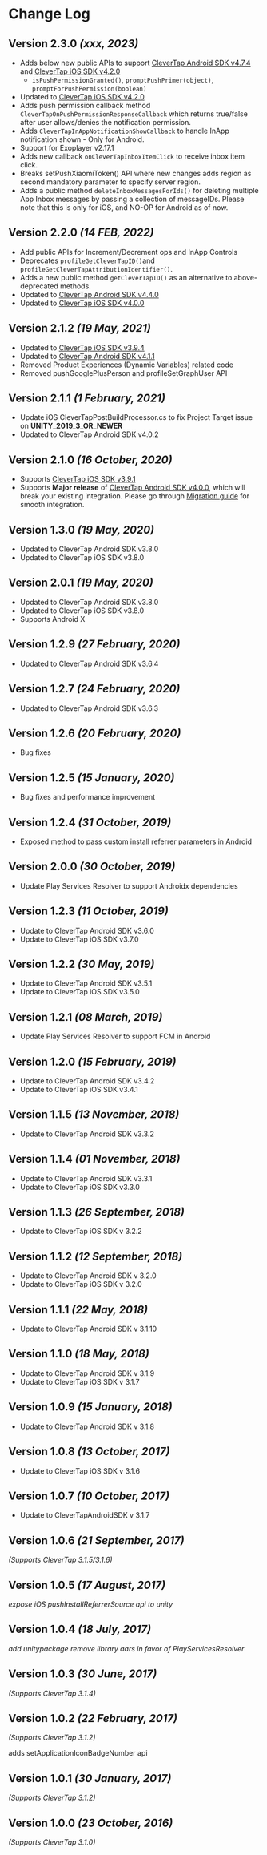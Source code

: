 Change Log
==========

Version 2.3.0 *(xxx, 2023)*
-------------------------------------------
- Adds below new public APIs to support [CleverTap Android SDK v4.7.4](https://github.com/CleverTap/clevertap-android-sdk/blob/master/docs/CTCORECHANGELOG.md#version-474-january-27-2023) and [CleverTap iOS SDK v4.2.0](https://github.com/CleverTap/clevertap-ios-sdk/blob/master/CHANGELOG.md#version-420-december-13-2022)
    - `isPushPermissionGranted()`, `promptPushPrimer(object)`, `promptForPushPermission(boolean)`
- Updated to [CleverTap iOS SDK v4.2.0](https://github.com/CleverTap/clevertap-ios-sdk/releases/tag/4.2.0)
- Adds push permission callback method `CleverTapOnPushPermissionResponseCallback` which returns true/false after user allows/denies the notification permission.
- Adds `CleverTapInAppNotificationShowCallback` to handle InApp notification shown - Only for Android.
- Support for Exoplayer v2.17.1
- Adds new callback `onCleverTapInboxItemClick` to receive inbox item click.
- Breaks setPushXiaomiToken() API where new changes adds region as second mandatory parameter to specify server region.
- Adds a public method `deleteInboxMessagesForIds()` for deleting multiple App Inbox messages by passing a collection of messageIDs. Please note that this is only for iOS, and NO-OP for Android as of now.

Version 2.2.0 *(14 FEB, 2022)*
-------------------------------------------
- Add public APIs for Increment/Decrement ops and InApp Controls
- Deprecates `profileGetCleverTapID()`and `profileGetCleverTapAttributionIdentifier()`.
- Adds a new public method `getCleverTapID()` as an alternative to above-deprecated methods.
- Updated to [CleverTap Android SDK v4.4.0](https://github.com/CleverTap/clevertap-android-sdk/releases/tag/core-v4.4.0)
- Updated to [CleverTap iOS SDK v4.0.0](https://github.com/CleverTap/clevertap-ios-sdk/releases/tag/4.0.0)

Version 2.1.2 *(19 May, 2021)*
-------------------------------------------
- Updated to [CleverTap iOS SDK v3.9.4](https://github.com/CleverTap/clevertap-ios-sdk/releases/tag/3.9.4)
- Updated to [CleverTap Android SDK v4.1.1](https://github.com/CleverTap/clevertap-android-sdk/releases/tag/core-v4.1.1)
- Removed Product Experiences (Dynamic Variables) related code
- Removed pushGooglePlusPerson and profileSetGraphUser API

Version 2.1.1 *(1 February, 2021)*
-------------------------------------------
- Update iOS CleverTapPostBuildProcessor.cs to fix Project Target issue on **UNITY_2019_3_OR_NEWER**
- Updated to CleverTap Android SDK v4.0.2

Version 2.1.0 *(16 October, 2020)*
-------------------------------------------
- Supports [CleverTap iOS SDK v3.9.1](https://github.com/CleverTap/clevertap-ios-sdk/releases/tag/3.9.1)
- Supports **Major release** of [CleverTap Android SDK v4.0.0](https://github.com/CleverTap/clevertap-android-sdk/blob/master/docs/CTCORECHANGELOG.md), which will break your existing integration. Please go through [Migration guide](https://github.com/CleverTap/clevertap-android-sdk/blob/master/docs/CTV4CHANGES.md) for smooth integration.

Version 1.3.0 *(19 May, 2020)*
-------------------------------------------
- Updated to CleverTap Android SDK v3.8.0
- Updated to CleverTap iOS SDK v3.8.0

Version 2.0.1 *(19 May, 2020)*
-------------------------------------------
- Updated to CleverTap Android SDK v3.8.0
- Updated to CleverTap iOS SDK v3.8.0
- Supports Android X

Version 1.2.9 *(27 February, 2020)*
-------------------------------------------
* Updated to CleverTap Android SDK v3.6.4

Version 1.2.7 *(24 February, 2020)*
-------------------------------------------
* Updated to CleverTap Android SDK v3.6.3

Version 1.2.6 *(20 February, 2020)*
-------------------------------------------
* Bug fixes

Version 1.2.5 *(15 January, 2020)*
-------------------------------------------
* Bug fixes and performance improvement

Version 1.2.4 *(31 October, 2019)*
-------------------------------------------
* Exposed method to pass custom install referrer parameters in Android

Version 2.0.0 *(30 October, 2019)*
-------------------------------------------
* Update Play Services Resolver to support Androidx dependencies

Version 1.2.3 *(11 October, 2019)*
-------------------------------------------
* Update to CleverTap Android SDK v3.6.0
* Update to CleverTap iOS SDK v3.7.0

Version 1.2.2 *(30 May, 2019)*
-------------------------------------------
* Update to CleverTap Android SDK v3.5.1
* Update to CleverTap iOS SDK v3.5.0

Version 1.2.1 *(08 March, 2019)*
-------------------------------------------
* Update Play Services Resolver to support FCM in Android

Version 1.2.0 *(15 February, 2019)*
-------------------------------------------
* Update to CleverTap Android SDK v3.4.2
* Update to CleverTap iOS SDK v3.4.1

Version 1.1.5 *(13 November, 2018)*
-------------------------------------------
* Update to CleverTap Android SDK v3.3.2

Version 1.1.4 *(01 November, 2018)*
-------------------------------------------
* Update to CleverTap Android SDK v3.3.1
* Update to CleverTap iOS SDK v3.3.0

Version 1.1.3 *(26 September, 2018)*
-------------------------------------------
* Update to CleverTap iOS SDK v 3.2.2

Version 1.1.2 *(12 September, 2018)*
-------------------------------------------
* Update to CleverTap Android SDK v 3.2.0
* Update to CleverTap iOS SDK v 3.2.0

Version 1.1.1 *(22 May, 2018)*
-------------------------------------------
* Update to CleverTap Android SDK v 3.1.10

Version 1.1.0 *(18 May, 2018)*
-------------------------------------------
* Update to CleverTap Android SDK v 3.1.9
* Update to CleverTap iOS SDK v 3.1.7

Version 1.0.9 *(15 January, 2018)*
-------------------------------------------
* Update to CleverTap Android SDK v 3.1.8


Version 1.0.8 *(13 October, 2017)*
-------------------------------------------
* Update to CleverTap iOS SDK v 3.1.6

Version 1.0.7 *(10 October, 2017)*
-------------------------------------------
* Update to CleverTapAndroidSDK v 3.1.7

Version 1.0.6 *(21 September, 2017)*
-------------------------------------------
*(Supports CleverTap 3.1.5/3.1.6)*

Version 1.0.5 *(17 August, 2017)*
-------------------------------------------
*expose iOS pushInstallReferrerSource api to unity*

Version 1.0.4 *(18 July, 2017)*
-------------------------------------------
*add unitypackage*
*remove library aars in favor of PlayServicesResolver*

Version 1.0.3 *(30 June, 2017)*
-------------------------------------------
*(Supports CleverTap 3.1.4)*

Version 1.0.2 *(22 February, 2017)*
-------------------------------------------
*(Supports CleverTap 3.1.2)*

adds setApplicationIconBadgeNumber api

Version 1.0.1 *(30 January, 2017)*
-------------------------------------------
*(Supports CleverTap 3.1.2)*

Version 1.0.0 *(23 October, 2016)*
-------------------------------------------
*(Supports CleverTap 3.1.0)*


